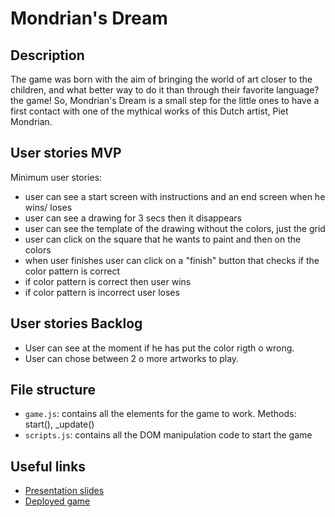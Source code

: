 # Mondrian's Dream

<!-- When you finish, add a nice screenshot of your game -->
<!--[<img src="./img/page.png">]()-->

## Description

 The game was born with the aim of bringing the world of art closer to the children, and what better way to do it than through their favorite language? the game! So, Mondrian's Dream is a small step for the little ones to have a first contact with one of the mythical works of this Dutch artist, Piet Mondrian.

## User stories MVP

Minimum user stories:

- user can see a start screen with instructions and an end screen when he wins/ loses
- user can see a drawing for 3 secs then it disappears
- user can see the template of the drawing without the colors, just the grid
- user can click on the square that he wants to paint and then on the colors
- when user finishes user can click on a "finish" button that checks if the color pattern is correct
- if color pattern is correct then user wins
- if color pattern is incorrect user loses

## User stories Backlog

- User can see at the moment if he has put the color rigth o wrong.
- User can chose between 2 o more artworks to play.

## File structure

- <code>game.js</code>: contains all the elements for the game to work. Methods: start(), \_update()
- <code>scripts.js</code>: contains all the DOM manipulation code to start the game

## Useful links

<!-- When you finish, add these links and commit -->

- [Presentation slides]()
- [Deployed game]()

